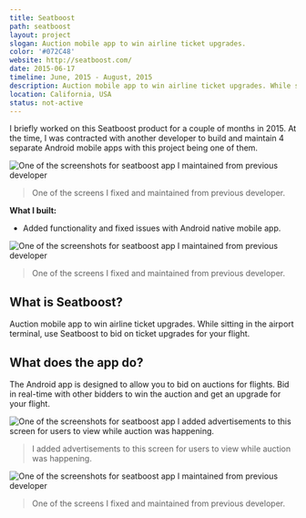 ```yaml
---
title: Seatboost
path: seatboost
layout: project
slogan: Auction mobile app to win airline ticket upgrades.
color: '#072C48'
website: http://seatboost.com/
date: 2015-06-17
timeline: June, 2015 - August, 2015
description: Auction mobile app to win airline ticket upgrades. While sitting in the airport terminal, use Seatboost to bid on ticket upgrades for your flight.
location: California, USA
status: not-active
---
```

I briefly worked on this Seatboost product for a couple of months in 2015. At the time, I was contracted with another developer to build and maintain 4 separate Android mobile apps with this project being one of them.

![One of the screenshots for seatboost app I maintained from previous developer](/img/freelance/seatboost/1.jpg)
> One of the screens I fixed and maintained from previous developer.

**What I built:**

* Added functionality and fixed issues with Android native mobile app.

![One of the screenshots for seatboost app I maintained from previous developer](/img/freelance/seatboost/2.jpg)
> One of the screens I fixed and maintained from previous developer.

## What is Seatboost?

Auction mobile app to win airline ticket upgrades. While sitting in the airport terminal, use Seatboost to bid on ticket upgrades for your flight.

## What does the app do?

The Android app is designed to allow you to bid on auctions for flights. Bid in real-time with other bidders to win the auction and get an upgrade for your flight.

![One of the screenshots for seatboost app I added advertisements to this screen for users to view while auction was happening.](/img/freelance/seatboost/3.jpg)
> I added advertisements to this screen for users to view while auction was happening.

![One of the screenshots for seatboost app I maintained from previous developer](/img/freelance/seatboost/4.jpg)
> One of the screens I fixed and maintained from previous developer.
